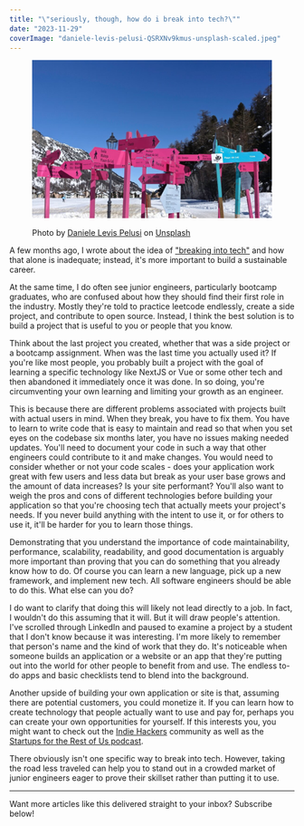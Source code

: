 ```yaml
---
title: "\"seriously, though, how do i break into tech?\""
date: "2023-11-29"
coverImage: "daniele-levis-pelusi-QSRXNv9kmus-unsplash-scaled.jpeg"
---
```


<figure>

![a series of signs at an intersection pointing in multiple directions, many of which overlap. ](images/daniele-levis-pelusi-QSRXNv9kmus-unsplash-1024x673.jpeg)

<figcaption>

Photo by [Daniele Levis Pelusi](https://unsplash.com/@yogidan2012?utm_content=creditCopyText&utm_medium=referral&utm_source=unsplash) on [Unsplash](https://unsplash.com/photos/pink-and-blue-road-signs-near-trees-QSRXNv9kmus?utm_content=creditCopyText&utm_medium=referral&utm_source=unsplash)

</figcaption>

</figure>

A few months ago, I wrote about the idea of ["breaking into tech"](https://decembergarnetsmith.com/2023/09/26/how-do-i-break-into-tech-is-the-wrong-question/) and how that alone is inadequate; instead, it's more important to build a sustainable career.

At the same time, I do often see junior engineers, particularly bootcamp graduates, who are confused about how they should find their first role in the industry. Mostly they're told to practice leetcode endlessly, create a side project, and contribute to open source. Instead, I think the best solution is to build a project that is useful to you or people that you know.

Think about the last project you created, whether that was a side project or a bootcamp assignment. When was the last time you actually used it? If you're like most people, you probably built a project with the goal of learning a specific technology like NextJS or Vue or some other tech and then abandoned it immediately once it was done. In so doing, you're circumventing your own learning and limiting your growth as an engineer.

This is because there are different problems associated with projects built with actual users in mind. When they break, you have to fix them. You have to learn to write code that is easy to maintain and read so that when you set eyes on the codebase six months later, you have no issues making needed updates. You'll need to document your code in such a way that other engineers could contribute to it and make changes. You would need to consider whether or not your code scales - does your application work great with few users and less data but break as your user base grows and the amount of data increases? Is your site performant? You'll also want to weigh the pros and cons of different technologies before building your application so that you're choosing tech that actually meets your project's needs. If you never build anything with the intent to use it, or for others to use it, it'll be harder for you to learn those things.

Demonstrating that you understand the importance of code maintainability, performance, scalability, readability, and good documentation is arguably more important than proving that you can do something that you already know how to do. Of course you can learn a new language, pick up a new framework, and implement new tech. All software engineers should be able to do this. What else can you do?

I do want to clarify that doing this will likely not lead directly to a job. In fact, I wouldn't do this assuming that it will. But it will draw people's attention. I've scrolled through LinkedIn and paused to examine a project by a student that I don't know because it was interesting. I'm more likely to remember that person's name and the kind of work that they do. It's noticeable when someone builds an application or a website or an app that they're putting out into the world for other people to benefit from and use. The endless to-do apps and basic checklists tend to blend into the background.

Another upside of building your own application or site is that, assuming there are potential customers, you could monetize it. If you can learn how to create technology that people actually want to use and pay for, perhaps you can create your own opportunities for yourself. If this interests you, you might want to check out the [Indie Hackers](https://www.indiehackers.com/) community as well as the [Startups for the Rest of Us podcast](https://www.startupsfortherestofus.com/).

There obviously isn't one specific way to break into tech. However, taking the road less traveled can help you to stand out in a crowded market of junior engineers eager to prove their skillset rather than putting it to use.

* * *

Want more articles like this delivered straight to your inbox? Subscribe below!
